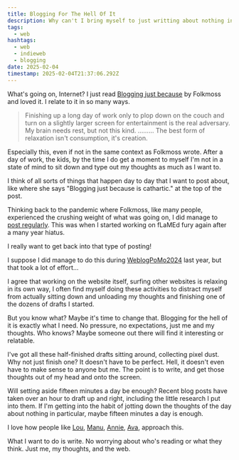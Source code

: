 ```yaml
---
title: Blogging For The Hell Of It
description: Why can't I bring myself to just writting about nothing in particular?
tags:
  - web
hashtags:
  - web
  - indieweb
  - blogging
date: 2025-02-04
timestamp: 2025-02-04T21:37:06.292Z
---
```


What's going on, Internet? I just read [Blogging just because](https://folkmoss.bearblog.dev/blogging-just-because/) by Folkmoss and loved it. I relate to it in so many ways.

> Finishing up a long day of work only to plop down on the couch and turn on a slightly larger screen for entertainment is the real adversary. My brain needs rest, but not this kind. ……… The best form of relaxation isn't consumption, it's creation.

Especially this, even if not in the same context as Folkmoss wrote. After a day of work, the kids, by the time I do get a moment to myself I'm not in a state of mind to sit down and type out my thoughts as much as I want to.

I think of all sorts of things that happen day to day that I want to post about, like where she says "Blogging just because is cathartic."  at the top of the post.

Thinking back to the pandemic where Folkmoss, like many people, experienced the crushing weight of what was going on, I did manage to [post regularly](/tags/covid-19/). This was when I started working on fLaMEd fury again after a many year hiatus.

I really want to get back into that type of posting!

I suppose I did manage to do this during [WeblogPoMo2024](tags/weblogpomo2024/) last year, but that took a lot of effort...

I agree that working on the website itself, surfing other websites is relaxing in its own way, I often find myself doing these activities to distract myself from actually sitting down and unloading my thoughts and finishing one of the dozens of drafts I started.

But you know what? Maybe it's time to change that. Blogging for the hell of it is exactly what I need. No pressure, no expectations, just me and my thoughts. Who knows? Maybe someone out there will find it interesting or relatable.

I've got all these half-finished drafts sitting around, collecting pixel dust. Why not just finish one? It doesn't have to be perfect. Hell, it doesn't even have to make sense to anyone but me. The point is to write, and get those thoughts out of my head and onto the screen.

Will setting aside fifteen minutes a day be enough? Recent blog posts have taken over an hour to draft up and right, including the little research I put into them. If I'm getting into the habit of jotting down the thoughts of the day about nothing in particular, maybe fifteen minutes a day is enough.

I love how people like [Lou](https://louplummer.lol/blog/), [Manu](https://manuelmoreale.com/), [Annie](https://anniemueller.com/), [Ava](https://blog.avas.space/), approach this.

What I want to do is write. No worrying about who's reading or what they think. Just me, my thoughts, and the web.
